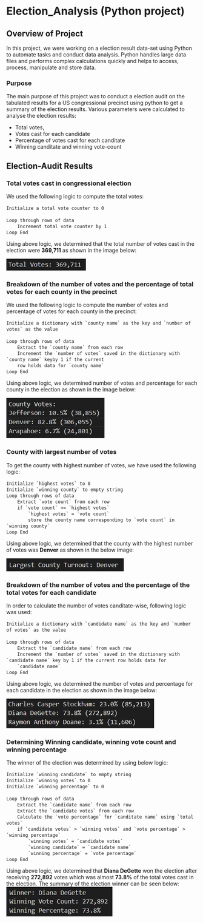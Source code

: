 # Election_Analysis (Python project)

## Overview of Project

In this project, we were working on a election result data-set using Python to automate tasks and conduct data analysis.
Python handles large data files and performs complex calculations quickly and helps to access, process, manipulate and store data.

### Purpose

The main purpose of this project was to conduct a election audit on the tabulated results for a US congressional
precinct using python to get a summary of the election results. Various parameters were calculated to analyse the election
results:
- Total votes,
- Votes cast for each candidate
- Percentage of votes cast for each canditate
- Winning canditate and winning vote-count

## Election-Audit Results

### Total votes cast in congressional election

We used the following logic to compute the total votes:

```
Initialize a total vote counter to 0

Loop through rows of data
    Increment total vote counter by 1
Loop End
```
Using above logic, we determined that the total number of votes cast in the election were **369,711** as shown in the image below:

![Total_votes](Images_analysis/Total_votes.png)

### Breakdown of the number of votes and the percentage of total votes for each county in the precinct

We used the following logic to compute the number of votes and percentage of votes for each county in the precinct: 

```
Initialize a dictionary with `county name` as the key and `number of votes` as the value

Loop through rows of data
    Extract the `county name` from each row
    Increment the `number of votes` saved in the dictionary with `county name` keyby 1 if the current
    row holds data for `county name`
Loop End
``` 
Using above logic, we determined number of votes and percentage for each county in the election as shown in the image below:

![County_votes](Images_analysis/County_votes.png)

### County with largest number of votes

To get the county with highest number of votes, we have used the following logic:

```
Initialize `highest votes` to 0
Initialize `winning county` to empty string
Loop through rows of data
    Extract `vote count` from each row
    if `vote count` >= `highest votes`
        `highest votes` = `vote count`
        store the county name corresponding to `vote count` in `winning county`
Loop End
```
Using above logic, we determined that the county with the highest number of votes was **Denver** as shown in
the below image: 

![Largest_county_votes](Images_analysis/Largest_county_votes.png)

### Breakdown of the number of votes and the percentage of the total votes for each candidate

In order to calculate the number of votes canditate-wise, following logic was used:

```
Initialize a dictionary with `candidate name` as the key and `number of votes` as the value

Loop through rows of data
    Extract the `candidate name` from each row
    Increment the `number of votes` saved in the dictionary with `candidate name` key by 1 if the current row holds data for
    `candidate name`
Loop End
``` 
Using above logic, we determined the number of votes and percentage for each candidate in the election as shown in the image below:

![Candidate_votes](Images_analysis/Candidate_votes.png)

### Determining Winning candidate, winning vote count and winning percentage

The winner of the election was determined by using below logic: 
```
Initialize `winning candidate` to empty string
Initialize `winning votes` to 0
Initialize `winning percentage` to 0

Loop through rows of data
    Extract the `candidate name` from each row
    Extract the `candidate votes` from each row
    Calculate the `vote percentage` for `canditate name` using `total votes`
    if `candidate votes` > `winning votes` and `vote percentage` > `winning percentage`
        `winning votes` = `candidate votes`
        `winning candidate` = `candidate name`
        `winning percentage` = `vote percentage`
Loop End
```
Using above logic, we determined that **Diana DeGette** won the election after receiving **272,892** votes
which was almost **73.8%** of the total votes cast in the election. The summary of the election winner can be
seen below:
![Winner_details](Images_analysis/Winner_details.png)


